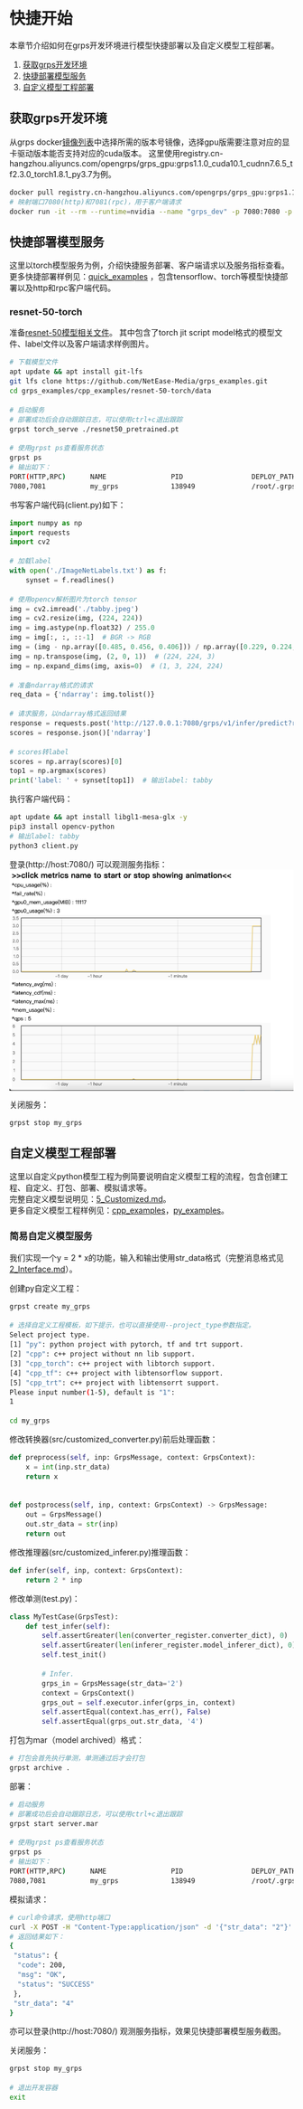 # 快捷开始

本章节介绍如何在grps开发环境进行模型快捷部署以及自定义模型工程部署。

1. [获取grps开发环境](#获取grps开发环境)
2. [快捷部署模型服务](#快捷部署模型服务)
3. [自定义模型工程部署](#自定义模型工程部署)

## 获取grps开发环境

从grps docker[镜像列表](19_ImageList.md)中选择所需的版本号镜像，选择gpu版需要注意对应的显卡驱动版本能否支持对应的cuda版本。
这里使用registry.cn-hangzhou.aliyuncs.com/opengrps/grps_gpu:grps1.1.0_cuda10.1_cudnn7.6.5_tf2.3.0_torch1.8.1_py3.7为例。

```bash
docker pull registry.cn-hangzhou.aliyuncs.com/opengrps/grps_gpu:grps1.1.0_cuda10.1_cudnn7.6.5_tf2.3.0_torch1.8.1_py3.7
# 映射端口7080(http)和7081(rpc)，用于客户端请求
docker run -it --rm --runtime=nvidia --name "grps_dev" -p 7080:7080 -p 7081:7081 registry.cn-hangzhou.aliyuncs.com/opengrps/grps_gpu:grps1.1.0_cuda10.1_cudnn7.6.5_tf2.3.0_torch1.8.1_py3.7 bash
```

## 快捷部署模型服务

这里以torch模型服务为例，介绍快捷服务部署、客户端请求以及服务指标查看。<br>
更多快捷部署样例见：[quick_examples](https://github.com/NetEase-Media/grps_examples/tree/master/quick_examples)
，包含tensorflow、torch等模型快捷部署以及http和rpc客户端代码。

### resnet-50-torch

准备[resnet-50模型相关文件](https://github.com/NetEase-Media/grps_examples/tree/master/cpp_examples/resnet-50-torch/data)。
其中包含了torch jit script model格式的模型文件、label文件以及客户端请求样例图片。

```bash
# 下载模型文件
apt update && apt install git-lfs
git lfs clone https://github.com/NetEase-Media/grps_examples.git
cd grps_examples/cpp_examples/resnet-50-torch/data

# 启动服务
# 部署成功后会自动跟踪日志，可以使用ctrl+c退出跟踪
grpst torch_serve ./resnet50_pretrained.pt

# 使用grpst ps查看服务状态
grpst ps
# 输出如下：
PORT(HTTP,RPC)      NAME                PID                 DEPLOY_PATH
7080,7081           my_grps             138949              /root/.grps/my_grps
```

书写客户端代码(client.py)如下：

```python
import numpy as np
import requests
import cv2

# 加载label
with open('./ImageNetLabels.txt') as f:
    synset = f.readlines()

# 使用opencv解析图片为torch tensor
img = cv2.imread('./tabby.jpeg')
img = cv2.resize(img, (224, 224))
img = img.astype(np.float32) / 255.0
img = img[:, :, ::-1]  # BGR -> RGB
img = (img - np.array([0.485, 0.456, 0.406])) / np.array([0.229, 0.224, 0.225])  # normalize
img = np.transpose(img, (2, 0, 1))  # (224, 224, 3)
img = np.expand_dims(img, axis=0)  # (1, 3, 224, 224)

# 准备ndarray格式的请求
req_data = {'ndarray': img.tolist()}

# 请求服务，以ndarray格式返回结果
response = requests.post('http://127.0.0.1:7080/grps/v1/infer/predict?return-ndarray=true', json=req_data)
scores = response.json()['ndarray']

# scores转label
scores = np.array(scores)[0]
top1 = np.argmax(scores)
print('label: ' + synset[top1])  # 输出label: tabby
```

执行客户端代码：

```bash
apt update && apt install libgl1-mesa-glx -y
pip3 install opencv-python
# 输出label: tabby
python3 client.py
```

登录(http://host:7080/) 可以观测服务指标：<br>
<img src="metrics.png" width="600" height="auto" alt="metrics" align=center />

关闭服务：

```bash
grpst stop my_grps
```

## 自定义模型工程部署

这里以自定义python模型工程为例简要说明自定义模型工程的流程，包含创建工程、自定义、打包、部署、模拟请求等。<br>
完整自定义模型说明见：[5_Customized.md](5_Customized.md)。<br>
更多自定义模型工程样例见：[cpp_examples](https://github.com/NetEase-Media/grps_examples/tree/master/cpp_examples)，[py_examples](https://github.com/NetEase-Media/grps_examples/tree/master/py_examples)。

### 简易自定义模型服务

我们实现一个y = 2 * x的功能，输入和输出使用str_data格式（完整消息格式见[2_Interface.md](2_Interface.md)）。

创建py自定义工程：

```bash
grpst create my_grps

# 选择自定义工程模板，如下提示，也可以直接使用--project_type参数指定。
Select project type.
[1] "py": python project with pytorch, tf and trt support.
[2] "cpp": c++ project without nn lib support.
[3] "cpp_torch": c++ project with libtorch support.
[4] "cpp_tf": c++ project with libtensorflow support.
[5] "cpp_trt": c++ project with libtensorrt support.
Please input number(1-5), default is "1":
1

cd my_grps
```

修改转换器(src/customized_converter.py)前后处理函数：

```python
def preprocess(self, inp: GrpsMessage, context: GrpsContext):
    x = int(inp.str_data)
    return x


def postprocess(self, inp, context: GrpsContext) -> GrpsMessage:
    out = GrpsMessage()
    out.str_data = str(inp)
    return out
```

修改推理器(src/customized_inferer.py)推理函数：

```python
def infer(self, inp, context: GrpsContext):
    return 2 * inp
```

修改单测(test.py)：

```python
class MyTestCase(GrpsTest):
    def test_infer(self):
        self.assertGreater(len(converter_register.converter_dict), 0)
        self.assertGreater(len(inferer_register.model_inferer_dict), 0)
        self.test_init()

        # Infer.
        grps_in = GrpsMessage(str_data='2')
        context = GrpsContext()
        grps_out = self.executor.infer(grps_in, context)
        self.assertEqual(context.has_err(), False)
        self.assertEqual(grps_out.str_data, '4')
```

打包为mar（model archived）格式：

```bash
# 打包会首先执行单测，单测通过后才会打包
grpst archive .
```

部署：

```bash
# 启动服务
# 部署成功后会自动跟踪日志，可以使用ctrl+c退出跟踪
grpst start server.mar

# 使用grpst ps查看服务状态
grpst ps
# 输出如下：
PORT(HTTP,RPC)      NAME                PID                 DEPLOY_PATH
7080,7081           my_grps             138949              /root/.grps/my_grps
```

模拟请求：

```bash
# curl命令请求，使用http端口
curl -X POST -H "Content-Type:application/json" -d '{"str_data": "2"}' http://0.0.0.0:7080/grps/v1/infer/predict
# 返回结果如下：
{
 "status": {
  "code": 200,
  "msg": "OK",
  "status": "SUCCESS"
 },
 "str_data": "4"
}                                                                                                                   
```

亦可以登录(http://host:7080/) 观测服务指标，效果见快捷部署模型服务截图。

关闭服务：

```bash
grpst stop my_grps

# 退出开发容器
exit
```
